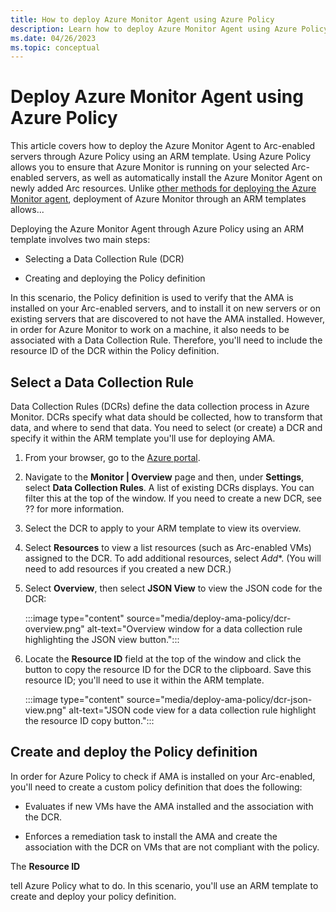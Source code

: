 ```yaml
---
title: How to deploy Azure Monitor Agent using Azure Policy
description: Learn how to deploy Azure Monitor Agent using Azure Policy.
ms.date: 04/26/2023
ms.topic: conceptual
---
```


# Deploy Azure Monitor Agent using Azure Policy

This article covers how to deploy the Azure Monitor Agent to Arc-enabled servers through Azure Policy using an ARM template. Using Azure Policy allows you to ensure that Azure Monitor is running on your selected Arc-enabled servers, as well as automatically install the Azure Monitor Agent on newly added Arc resources. Unlike [other methods for deploying the Azure Monitor agent](concept-log-analytics-extension-deployment.md#installation-options), deployment of Azure Monitor through an ARM templates allows...

Deploying the Azure Monitor Agent through Azure Policy using an ARM template involves two main steps:

- Selecting a Data Collection Rule (DCR)

- Creating and deploying the Policy definition

In this scenario, the Policy definition is used to verify that the AMA is installed on your Arc-enabled servers, and to install it on new servers or on existing servers that are discovered to not have the AMA installed. However, in order for Azure Monitor to work on a machine, it also needs to be associated with a Data Collection Rule. Therefore, you'll need to include the resource ID of the DCR within the Policy definition.


## Select a Data Collection Rule

Data Collection Rules (DCRs) define the data collection process in Azure Monitor. DCRs specify what data should be collected, how to transform that data, and where to send that data. You need to select (or create) a DCR and specify it within the ARM template you'll use for deploying AMA.

1. From your browser, go to the [Azure portal](https://portal.azure.com).

1. Navigate to the **Monitor | Overview** page and then, under **Settings**, select **Data Collection Rules**.
    A list of existing DCRs displays. You can filter this at the top of the window. If you need to create a new DCR, see ?? for more information.

1. Select the DCR to apply to your ARM template to view its overview.

1. Select **Resources** to view a list resources (such as Arc-enabled VMs) assigned to the DCR. To add additional resources, select *Add**. (You will need to add resources if you created a new DCR.)

1. Select **Overview**, then select **JSON View** to view the JSON code for the DCR:
    
    :::image type="content" source="media/deploy-ama-policy/dcr-overview.png" alt-text="Overview window for a data collection rule highlighting the JSON view button.":::

1. Locate the **Resource ID** field at the top of the window and click the button to copy the resource ID for the DCR to the clipboard. Save this resource ID; you'll need to use it within the ARM template.
    
    :::image type="content" source="media/deploy-ama-policy/dcr-json-view.png" alt-text="JSON code view for a data collection rule highlight the resource ID copy button.":::

## Create and deploy the Policy definition

In order for Azure Policy to check if AMA is installed on your Arc-enabled, you'll need to create a custom policy definition that does the following:

- Evaluates if new VMs have the AMA installed and the association with the DCR.

- Enforces a remediation task to install the AMA and create the association with the DCR on VMs that are not compliant with the policy.

The **Resource ID**  



tell Azure Policy what to do. In this scenario, you'll use an ARM template to create and deploy your policy definition. 












<!--


Azure Arc-enabled servers allows customers to develop an inventory across hybrid, multicloud, and edge workloads with the organizational and reporting capabilities native to Azure management. Azure Arc-enabled servers supports a breadth of platforms and distributions across Windows and Linux. Arc-enabled servers is also domain agnostic and integrates with Azure Lighthouse for multi-tenant customers.

By projecting resources into the Azure management plane, Azure Arc empowers customers to leverage the organizational, tagging, and querying capabilities native to Azure.

## Organize resources with built-in Azure hierarchies

Azure provides four levels of management scope:

- Management groups
- Subscriptions
- Resource groups
- Resources

These levels of management help to manage access, policies, and compliance more efficiently. For example, if you apply a policy at one level, it propagates down to lower levels, helping improve governance posture. Moreover, these levels can be used to scope policies and security controls. For Arc-enabled servers, the different business units, applications, or workloads can be used to derive the hierarchical structure in Azure. Once resources have been onboarded to Azure Arc, you can seamlessly move an Arc-enabled server between different resource groups and scopes.

:::image type="content" source="media/organize-inventory-servers/management-levels.png" alt-text="Diagram showing the four levels of management scope.":::

## Tagging resources to capture additional, customizable metadata

Tags are metadata elements you apply to your Azure resources. They are key-value pairs that help identify resources, based on settings relevant to your organization. For example, you can tag the environment for a resource as *Production* or *Testing*. Alternatively, you can use tagging to capture the ownership for a resource, separating the *Creator* or *Administrator*. Tags can also capture details on the resource itself, such as the physical datacenter, business unit, or workload. You can apply tags to your Azure resources, resource groups, and subscriptions. This extends to infrastructure outside of Azure as well, through Azure Arc.


You can define tags in Azure portal through a simple point and click method. Tags can be defined when onboarding servers to Azure Arc-enabled servers or on a per-server basis. Alternatively, you can use Azure CLI, Azure PowerShell, ARM templates, or Azure policy for scalable tag deployments. Tags can be used to filter operations as well, such as the deployment of extensions or service attachments. This provides not only a more comprehensive inventory of your servers, but also operational flexibility and ease of management.

:::image type="content" source="media/organize-inventory-servers/server-tags.png" alt-text="Screenshot of Azure portal showing tags applied to a server.":::

## Reporting and querying with Azure Resource Graph (ARG)

Numerous types of data are collected with Azure Arc-enabled servers as part of the instance metadata. This includes the platform, operating system, presence of SQL server, or AWS and GCP details. These attributes can be queried at scale using Azure Resource Graph. 

Azure Resource Graph is an Azure service designed to extend Azure Resource Management by providing efficient and performant resource exploration with the ability to query at scale across a given set of subscriptions so that you can effectively govern your environment. These queries provide the ability to query resources with complex filtering, grouping, and sorting by resource properties.

Results can be easily visualized and exported to other reporting solutions. Moreover there are dozens of built-in Azure Resource Graph queries capturing salient information across Azure VMs and Arc-enabled servers, such as their VM extensions, regional breakdown, and operating systems. 

## Additional resources

* [What is Azure Resource Graph?](../../governance/resource-graph/overview.md)

* [Azure Resource Graph sample queries for Azure Arc-enabled servers](resource-graph-samples.md)

* [Use tags to organize your Azure resources and management hierarchy](../../azure-resource-manager/management/tag-resources.md?tabs=json)